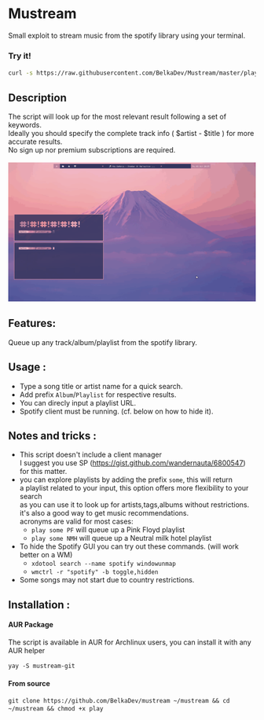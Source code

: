 # Mustream

Small exploit to stream music from the spotify library using your terminal.

### Try it!
``` bash
curl -s https://raw.githubusercontent.com/BelkaDev/Mustream/master/play | sh -s Hung up
```

## Description 
 The script will look up for the most relevant result following a set of keywords. </br>
 Ideally you should specify the complete track info ( $artist - $title ) for more 
 accurate results. </br>
 No sign up nor premium subscriptions are required. </br> </br>
 <img src="record.gif"> </img>
 
## Features:
Queue up any track/album/playlist from the spotify library.

## Usage :
* Type a song title or artist name for a quick search. </br>
* Add prefix `Album`/`Playlist` for respective results. </br>
* You can direcly input a playlist URL. </br>
* Spotify client must be running. (cf. below on how to hide it).

## Notes and tricks :
* This script doesn't include a client manager </br>
I suggest you use SP (https://gist.github.com/wandernauta/6800547) for this
matter.
* you can explore playlists by adding the prefix `some`, this will return </br>
a playlist related to your input, this option offers more flexibility to your search </br>
as you can use it to look up for artists,tags,albums without restrictions. </br>
it's also a good way to get music recommendations. </br>
acronyms are valid for most cases: </br>
   - `play some PF` will queue up a Pink Floyd playlist</br>
   - `play some NMH` will queue up a Neutral milk hotel playlist </br>
* To hide the Spotify GUI you can try out these commands. (will work better on a WM) </br>
  - `xdotool search --name spotify windowunmap`
  - `wmctrl -r "spotify" -b toggle,hidden`
* Some songs may not start due to country restrictions.

## Installation :
#### AUR Package
The script is available in AUR for Archlinux users, you can install it with any AUR helper
```
yay -S mustream-git
```
#### From source
```
git clone https://github.com/BelkaDev/mustream ~/mustream && cd ~/mustream && chmod +x play
```
